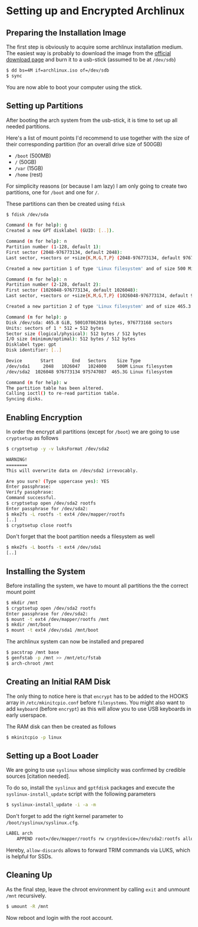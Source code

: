 # Setting up and Encrypted Archlinux

## Preparing the Installation Image

The first step is obviously to acquire some archlinux installation medium. The easiest way is probably to download the image from the [official download page](https://www.archlinux.org/download/) and burn it to a usb-stick (assumed to be at `/dev/sdb`)

```bash
$ dd bs=4M if=archlinux.iso of=/dev/sdb
$ sync
```

You are now able to boot your computer using the stick.


## Setting up Partitions

After booting the arch system from the usb-stick, it is time to set up all needed partitions.

Here's a list of mount points I'd recommend to use together with the size of their corresponding partition (for an overall drive size of 500GB)

* `/boot` (500MB)
* `/` (50GB)
* `/var` (15GB)
* `/home` (rest)

For simplicity reasons (or because I am lazy) I am only going to create two partitions, one for `/boot` and one for `/`.

These partitions can then be created using `fdisk`

```bash
$ fdisk /dev/sda

Command (m for help): g
Created a new GPT disklabel (GUID: [..]).

Command (m for help): n
Partition number (1-128, default 1):
First sector (2048-976773134, default 2048):
Last sector, +sectors or +size{K,M,G,T,P} (2048-976773134, default 976773134): +500M

Created a new partition 1 of type 'Linux filesystem' and of size 500 MiB.

Command (m for help): n
Partition number (2-128, default 2):
First sector (1026048-976773134, default 1026048):
Last sector, +sectors or +size{K,M,G,T,P} (1026048-976773134, default 976773134):

Created a new partition 2 of type 'Linux filesystem' and of size 465.3 GiB.

Command (m for help): p
Disk /dev/sda: 465.8 GiB, 500107862016 bytes, 976773168 sectors
Units: sectors of 1 * 512 = 512 bytes
Sector size (logical/physical): 512 bytes / 512 bytes
I/O size (minimum/optimal): 512 bytes / 512 bytes
Disklabel type: gpt
Disk identifier: [..]

Device       Start       End   Sectors    Size Type
/dev/sda1     2048   1026047   1024000    500M Linux filesystem
/dev/sda2  1026048 976773134 975747087  465.3G Linux filesystem

Command (m for help): w
The partition table has been altered.
Calling ioctl() to re-read partition table.
Syncing disks.
```


## Enabling Encryption

In order the encrypt all partitions (except for `/boot`) we are going to use `cryptsetup` as follows

```bash
$ cryptsetup -y -v luksFormat /dev/sda2

WARNING!
========
This will overwrite data on /dev/sda2 irrevocably.

Are you sure? (Type uppercase yes): YES
Enter passphrase:
Verify passphrase:
Command successful.
$ cryptsetup open /dev/sda2 rootfs
Enter passphrase for /dev/sda2:
$ mke2fs -L rootfs -t ext4 /dev/mapper/rootfs
[..]
$ cryptsetup close rootfs
```

Don't forget that the boot partition needs a filesystem as well

```bash
$ mke2fs -L bootfs -t ext4 /dev/sda1
[..]
```


## Installing the System

Before installing the system, we have to mount all partitions the the correct mount point

```bash
$ mkdir /mnt
$ cryptsetup open /dev/sda2 rootfs
Enter passphrase for /dev/sda2:
$ mount -t ext4 /dev/mapper/rootfs /mnt
$ mkdir /mnt/boot
$ mount -t ext4 /dev/sda1 /mnt/boot
```

The archlinux system can now be installed and prepared

```bash
$ pacstrap /mnt base
$ genfstab -p /mnt >> /mnt/etc/fstab
$ arch-chroot /mnt
```


## Creating an Initial RAM Disk

The only thing to notice here is that `encrypt` has to be added to the HOOKS array in `/etc/mkinitcpio.conf` before `filesystems`.
You might also want to add `keyboard` (before `encrypt`) as this will allow you to use USB keyboards in early userspace.

The RAM disk can then be created as follows

```bash
$ mkinitcpio -p linux
```


## Setting up a Boot Loader

We are going to use `syslinux` whose simplicity was confirmed by credible sources [citation needed].

To do so, install the `syslinux` and `gptfdisk` packages and execute the `syslinux-install_update` script with the following parameters

```bash
$ syslinux-install_update -i -a -m
```

Don't forget to add the right kernel parameter to `/boot/syslinux/syslinux.cfg`.

```bash
LABEL arch
	APPEND root=/dev/mapper/rootfs rw cryptdevice=/dev/sda2:rootfs allow-discards
```

Hereby, `allow-discards` allows to forward TRIM commands via LUKS, which is helpful for SSDs.


## Cleaning Up

As the final step, leave the chroot environment by calling `exit` and unmount `/mnt` recursively.

```bash
$ umount -R /mnt
```

Now reboot and login with the root account.
